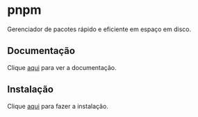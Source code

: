 # pnpm

Gerenciador de pacotes rápido e eficiente em espaço em disco.

## Documentação

Clique [aqui](https://github.com/pnpm/pnpm) para ver a documentação.

## Instalação

Clique [aqui](https://www.npmjs.com/package/pnpm) para fazer a instalação.
